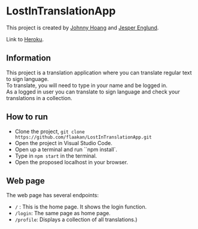 # LostInTranslationApp

This project is created by [Johnny Hoang](https://github.com/flaakan) and [Jesper Englund](https://github.com/englundjesper).

Link to [Heroku](https://lostintranslationapp.herokuapp.com/).

## Information
This project is a translation application where you can translate regular text to sign language.  
To translate, you will need to type in your name and be logged in.  
As a logged in user you can translate to sign language and check your translations in a collection.

## How to run 
* Clone the project, `git clone https://github.com/flaakan/LostInTranslationApp.git`
* Open the project in Visual Studio Code.
* Open up a terminal and run ``npm install`.
* Type in `npm start` in the terminal.
* Open the proposed localhost in your browser.

## Web page
The web page has several endpoints:
* `/` : This is the home page. It shows the login function.
* `/login`: The same page as home page.
* `/profile`: Displays a collection of all translations.)
